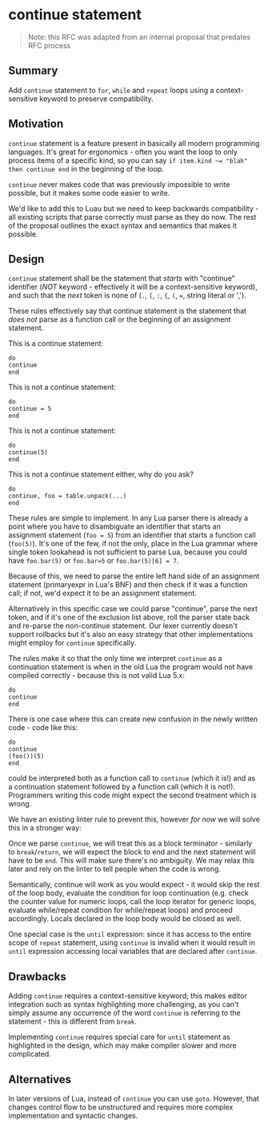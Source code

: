 # continue statement

> Note: this RFC was adapted from an internal proposal that predates RFC process

## Summary

Add `continue` statement to `for`, `while` and `repeat` loops using a context-sensitive keyword to preserve compatibility.

## Motivation

`continue` statement is a feature present in basically all modern programming languages. It's great for ergonomics - often you want the loop to only process items of a specific kind, so you can say `if item.kind ~= "blah" then continue end` in the beginning of the loop.

`continue` never makes code that was previously impossible to write possible, but it makes some code easier to write.

We'd like to add this to Luau but we need to keep backwards compatibility - all existing scripts that parse correctly must parse as they do now. The rest of the proposal outlines the exact syntax and semantics that makes it possible.

## Design

`continue` statement shall be the statement that *starts* with "continue" identifier (*NOT* keyword - effectively it will be a context-sensitive keyword), and such that the *next* token is none of (`.`, `[`, `:`, `{`, `(`, `=`, string literal or ',').

These rules effectively say that continue statement is the statement that *does not* parse as a function call or the beginning of an assignment statement.

This is a continue statement:

```
do
continue
end
```

This is not a continue statement:

```
do
continue = 5
end
```

This is not a continue statement:

```
do
continue(5)
end
```

This is not a continue statement either, why do you ask?

```
do
continue, foo = table.unpack(...)
end
```

These rules are simple to implement. In any Lua parser there is already a point where you have to disambiguate an identifier that starts an assignment statement (`foo = 5`) from an identifier that starts a function call (`foo(5)`). It's one of the few, if not the only, place in the Lua grammar where single token lookahead is not sufficient to parse Lua, because you could have `foo.bar(5)` or `foo.bar=5` or `foo.bar(5)[6] = 7`.

Because of this, we need to parse the entire left hand side of an assignment statement (primaryexpr in Lua's BNF) and then check if it was a function call; if not, we'd expect it to be an assignment statement.

Alternatively in this specific case we could parse "continue", parse the next token, and if it's one of the exclusion list above, roll the parser state back and re-parse the non-continue statement. Our lexer currently doesn't support rollbacks but it's also an easy strategy that other implementations might employ for `continue` specifically.

The rules make it so that the only time we interpret `continue` as a continuation statement is when in the old Lua the program would not have compiled correctly - because this is not valid Lua 5.x:

```
do
continue
end
```

There is one case where this can create new confusion in the newly written code - code like this:

```
do
continue
(foo())(5)
end
```

could be interpreted both as a function call to `continue` (which it is!) and as a continuation statement followed by a function call (which it is not!). Programmers writing this code might expect the second treatment which is wrong.

We have an existing linter rule to prevent this, however *for now* we will solve this in a stronger way:

Once we parse `continue`, we will treat this as a block terminator - similarly to `break`/`return`, we will expect the block to end and the next statement will have to be `end`. This will make sure there's no ambiguity. We may relax this later and rely on the linter to tell people when the code is wrong.

Semantically, continue will work as you would expect - it would skip the rest of the loop body, evaluate the condition for loop continuation (e.g. check the counter value for numeric loops, call the loop iterator for generic loops, evaluate while/repeat condition for while/repeat loops) and proceed accordingly. Locals declared in the loop body would be closed as well.

One special case is the `until` expression: since it has access to the entire scope of `repeat` statement, using `continue` is invalid when it would result in `until` expression accessing local variables that are declared after `continue`.

## Drawbacks

Adding `continue` requires a context-sensitive keyword; this makes editor integration such as syntax highlighting more challenging, as you can't simply assume any occurrence of the word `continue` is referring to the statement - this is different from `break`.

Implementing `continue` requires special care for `until` statement as highlighted in the design, which may make compiler slower and more complicated.

## Alternatives

In later versions of Lua, instead of `continue` you can use `goto`. However, that changes control flow to be unstructured and requires more complex implementation and syntactic changes.
